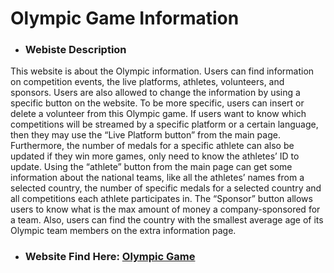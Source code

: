 # Olympic Game Information

- ### Webiste Description

This website is about the Olympic information. Users can find information on competition events, the live platforms, athletes, volunteers, and sponsors. Users are also allowed to change the information by using a specific button on the website. To be more specific, users can insert or delete a volunteer from this Olympic game. If users want to know which competitions will be streamed by a specific platform or a certain language, then they may use the “Live Platform button” from the main page. Furthermore, the number of medals for a specific athlete can also be updated if they win more games, only need to know the athletes’ ID to update. Using the “athlete” button from the main page can get some information about the national teams, like all the athletes’ names from a selected country, the number of specific medals for a selected country and all competitions each athlete participates in. The “Sponsor” button allows users to know what is the max amount of money a company-sponsored for a team. Also, users can find the country with the smallest average age of its Olympic team members on the extra information page.

- ### Website Find Here: [Olympic Game](https://www.students.cs.ubc.ca/~lzy0606/mainPage.php)
